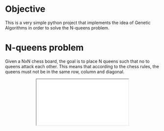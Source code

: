 # Objective
This is a very simple python project that implements the idea of Genetic Algorithms in order to solve the N-queens problem.

# N-queens problem
Given a NxN chess board, the goal is to place N queens such that no to queens attack each other. This means that according to the chess rules, the queens must not be in the same row, column and diagonal.

<p align="center">
  <iframe src="./img/conflicts.pdf" </iframe>
</p>
